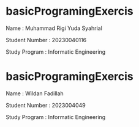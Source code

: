 # basicProgramingExercis

Name : Muhammad Rigi Yuda Syahrial

Student Number : 20230040116

Study Program : Informatic Engineering

# basicProgramingExercis

Name : Wildan Fadillah

Student Number : 2023004049

Study Program : Informatic Engineering
